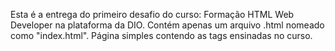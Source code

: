 Esta é a entrega do primeiro desafio do curso: Formação HTML Web Developer na plataforma da DIO.
Contém apenas um arquivo .html nomeado como "index.html".
Página simples contendo as tags ensinadas no curso.
